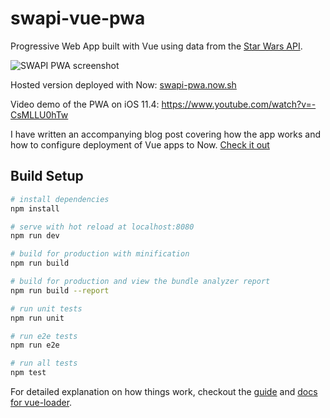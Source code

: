 # swapi-vue-pwa
Progressive Web App built with Vue using data from the [Star Wars API](https://swapi.co).

![SWAPI PWA screenshot](https://finnian.io/blog/content/images/2018/08/SWAPI-PWA.png)

Hosted version deployed with Now: [swapi-pwa.now.sh](https://swapi-pwa.now.sh)

Video demo of the PWA on iOS 11.4: https://www.youtube.com/watch?v=-CsMLLU0hTw

I have written an accompanying blog post covering how the app works and how to configure deployment of Vue apps to Now. [Check it out](https://finnian.io/blog/deploying-a-vue-pwa-to-now/)

## Build Setup

``` bash
# install dependencies
npm install

# serve with hot reload at localhost:8080
npm run dev

# build for production with minification
npm run build

# build for production and view the bundle analyzer report
npm run build --report

# run unit tests
npm run unit

# run e2e tests
npm run e2e

# run all tests
npm test
```

For detailed explanation on how things work, checkout the [guide](http://vuejs-templates.github.io/webpack/) and [docs for vue-loader](http://vuejs.github.io/vue-loader).
